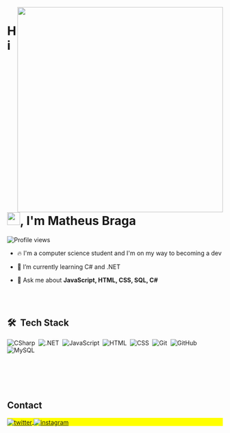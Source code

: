 <img align="right" height="480em" src="https://raw.githubusercontent.com/MicaelliMedeiros/micaellimedeiros/master/image/computer-illustration.png"/>
<h1 align="left">Hi<img src="https://raw.githubusercontent.com/kaueMarques/kaueMarques/master/hi.gif" height="30px">, I'm Matheus Braga</h1>
<p align="left"> <img src="https://komarev.com/ghpvc/?username=MatheusBraga1&color=yellow" alt="Profile views" /> </p>

- 🔥 I'm a computer science student and I'm on my way to becoming a dev

- 🌱 I’m currently learning C# and .NET

- 💬 Ask me about **JavaScript, HTML, CSS, SQL, C#**

<br><br>

## 🛠 &nbsp;Tech Stack

![CSharp](https://img.shields.io/badge/-CSharp-05122A?style=flat&logo=csharp)&nbsp;
![.NET](https://img.shields.io/badge/-.Net-05122A?style=flat&logo=dotnet)&nbsp;
![JavaScript](https://img.shields.io/badge/-JavaScript-05122A?style=flat&logo=javascript)&nbsp;
![HTML](https://img.shields.io/badge/-HTML-05122A?style=flat&logo=HTML5)&nbsp;
![CSS](https://img.shields.io/badge/-CSS-05122A?style=flat&logo=CSS3&logoColor=1572B6)&nbsp;
![Git](https://img.shields.io/badge/-Git-05122A?style=flat&logo=git)&nbsp;
![GitHub](https://img.shields.io/badge/-GitHub-05122A?style=flat&logo=github)&nbsp;
![MySQL](https://img.shields.io/badge/-MySQL-05122A?style=flat&logo=mysql)&nbsp;

<br><br>
<!--
## ⚙️ &nbsp;GitHub Analytics

<p align="left">
<img width="530em" src="https://github-readme-stats.vercel.app/api?username=MatheusBraga1&show_icons=true&theme=tokyonight" alt="matheusbraga's stats"/>
<img width="530em" src="https://github-readme-stats.vercel.app/api/top-langs/?username=MatheusBraga1&layout=compact&theme=tokyonight" alt="matheusbraga's most languages"/>
</p>
-->
<br>

## Contact

<p align="left" style="background:yellow">
<a href="https://twitter.com/bragaxdd" target="_blank">
  <img align="center" src="https://img.shields.io/badge/-MatheusBraga-05122A?style=flat&logo=twitter" alt="twitter"/>  
</a>
<a href="https://www.instagram.com/matheussbraga1/" target="_blank">
 <img align="center" src="https://img.shields.io/badge/-MatheusBraga-05122A?style=flat&logo=instagram" alt="instagram"/>
</a>
</p>
